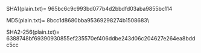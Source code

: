 SHA1(plain.txt)= 965bc6c9c993bd077b4d2bbdfd03aba9855bc114

MD5(plain.txt)= 8bcc1d8680bba95369298274b1508683\

SHA2-256(plain.txt)= 6388748bf69390930855ef235570ef406ddbe243d06c204627e264ea8bddc5cc
